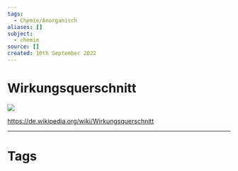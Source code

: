 ```yaml
---
tags:
  - Chemie/Anorganisch
aliases: []
subject:
  - chemie
source: []
created: 10th September 2022
---
```


# Wirkungsquerschnitt

![](assets/Wirkungsquerschnitt.png)

https://de.wikipedia.org/wiki/Wirkungsquerschnitt

---

# Tags